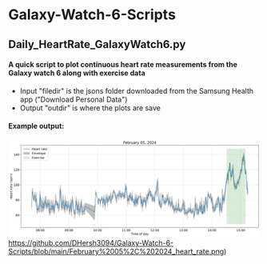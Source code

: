 # Galaxy-Watch-6-Scripts

## Daily_HeartRate_GalaxyWatch6.py
#### A quick script to plot continuous heart rate measurements from the Galaxy watch 6 along with exercise data
- Input "filedir" is the jsons folder downloaded from the Samsung Health app ("Download Personal Data")
- Output "outdir" is where the plots are save

#### Example output:
![Example plot](https://github.com/DHersh3094/Galaxy-Watch-6-Scripts/blob/main/February%2005%2C%202024_heart_rate.png)https://github.com/DHersh3094/Galaxy-Watch-6-Scripts/blob/main/February%2005%2C%202024_heart_rate.png)

